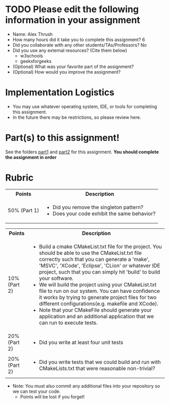 # TODO Please edit the following information in your assignment

- Name: Alex Thrush
- How many hours did it take you to complete this assignment? 6
- Did you collaborate with any other students/TAs/Professors? No
- Did you use any external resources? (Cite them below)
  - w3schools
  - geeksforgeeks
- (Optional) What was your favorite part of the assignment?
- (Optional) How would you improve the assignment?

# Implementation Logistics

- You may use whatever operating system, IDE, or tools for completing this assignment.
- In the future there may be restrictions, so please review here.

# Part(s) to this assignment!

See the folders [part1](./part1) and [part2](./part2) for this assignment. **You should complete the assignment in order**

# Rubric
 

  <table>
  <tbody>
    <tr>
      <th>Points</th>
      <th align="center">Description</th>
    </tr>
	<tr>
         <td>50% (Part 1)</td>
		<td align="left"><ul><li>Did you remove the singleton pattern?</li><li>Does your code exhibit the same behavior? <!--Meaning, a paint program that draws when you left click runs in a window and executes in an infinite loop until you press escape.--> </li></ul></td>
        </tr>
  </tbody>
</table>

  <table>
  <tbody>
    <tr>
      <th>Points</th>
      <th align="center">Description</th>
    </tr>
      <td>10% (Part 2)</td>
	    <td align="left"><ul><li>Build a cmake CMakeList.txt file for the project. You should be able to use the CMakeList.txt file correctly such that you can generate a 'make', 'MSVC', 'XCode', 'Eclipse', 'CLion' or whatever IDE project, such that you can simply hit 'build' to build your software.</li><li>We will build the project using your CMakeList.txt file to run on our system. You can have confidence it works by trying to generate project files for two different configurations(e.g. makefile and XCode).</li><li>Note that your CMakeFile should generate your application and an additional application that we can run to execute tests.</li></ul></td>
    </tr>
<td>20% (Part 2)</td>
	    <td align="left"><ul><li>Did you write at least four unit tests</li></ul></td>
    </tr>
<tr>
      <td>20% (Part 2)</td>
	    <td align="left"><ul><li>Did you write tests that we could build and run with CMakeLists.txt that were reasonable non-trivial?</li></ul></td>
    </tr>    
  </tbody>
</table>



* Note: You must also commit any additional files into your repository so we can test your code.
  * Points will be lost if you forget!
